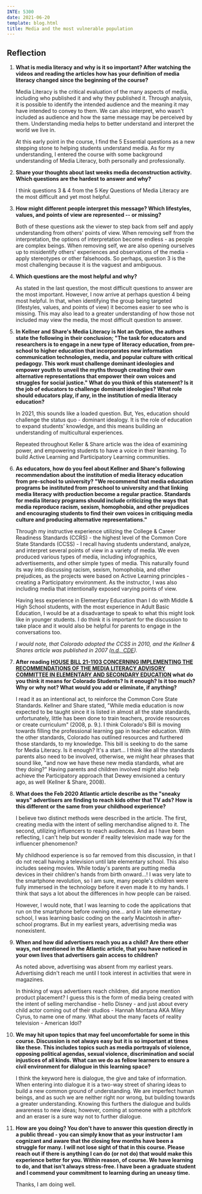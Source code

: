 ```yaml
---
INTE: 5300
date: 2021-06-20
template: blog.html
title: Media and the most vulnerable population
---
```


## Reflection

1. **What is media literacy and why is it so important? After watching the videos and reading the articles how has your definition of media literacy changed since the beginning of the course?**

    Media Literacy is the critical evaluation of the many aspects of media, including who published it and why they published it. Through analysis, it is possible to identify the intended audience and the meaning it may have intended to convey to them. We can also interpret, who wasn't included as audience and how the same message may be perceived by them. Understanding media helps to better understand and interpret the world we live in.

    At this early point in the course, I find the 5 Essential questions as a new stepping stone to helping students understand media. As for my understanding, I entered the course with some background understanding of Media Literacy, both personally and professionally.

2. **Share your thoughts about last weeks media deconstruction activity. Which questions are the hardest to answer and why?**

    I think questions 3 & 4 from the 5 Key Questions of Media Literacy are the most difficult and yet most helpful.

3. **How might different people interpret this message? Which lifestyles, values, and points of view are represented -- or missing?**

    Both of these questions ask the viewer to step back from self and apply understanding from others' points of view. When removing self from the interpretation, the options of interpretation become endless - as people are complex beings. When removing self, we are also opening ourselves up to misidentify others' experiences and observations of the media - apply stereotypes or other falsehoods. So perhaps, question 3 is the most challenging because it is the vaguest and ambiguous.

4. **Which questions are the most helpful and why?**

    As stated in the last question, the most difficult questions to answer are the most important. However, I now arrive at perhaps question 4 being most helpful. In that, when identifying the group being targeted (lifestyles, values, and points of view) it becomes easier to see who is missing.  This may also lead to a greater understanding of how those not included may view the media, the most difficult question to answer.

5. **In Kellner and Share's Media Literacy is Not an Option, the authors state the following in their conclusion; "The task for educators and researchers is to engage in a new type of literacy education, from pre-school to higher education that incorporates new information communication technologies, media, and popular culture with critical pedagogy. This work must challenge dominant ideologies and empower youth to unveil the myths through creating their own alternative representations that empower their own voices and struggles for social justice." What do you think of this statement? Is it the job of educators to challenge dominant ideologies? What role should educators play, if any, in the institution of media literacy education?**

    In 2021, this sounds like a loaded question. But, Yes, education should challenge the status quo - dominant idealogy. It is the role of education to expand students' knowledge, and this means building an understanding of multicultural experiences.

    Repeated throughout Keller & Share article was the idea of examining power, and empowering students to have a voice in their learning. To build Active Learning and Participatory Learning communities.

6. **As educators, how do you feel about Kellner and Share's following recommendation about the institution of media literacy education from pre-school to university? "We recommend that media education programs be instituted from preschool to university and that linking media literacy with production become a regular practice. Standards for media literacy programs should include criticizing the ways that media reproduce racism, sexism, homophobia, and other prejudices and encouraging students to find their own voices in critiquing media culture and producing alternative representations."**

    Through my instructive experience utilizing the College & Career Readiness Standards (CCRS) - the highest level of the Common Core State Standards (CCSS) - I recall having students understand, analyze, and interpret several points of view in a variety of media. We even produced various types of media, including infographics, advertisements, and other simple types of media. This naturally found its way into discussing racism, sexism, homophobia, and other prejudices, as the projects were based on Active Learning principles - creating a Participatory environment. As the instructor, I was also including media that intentionally exposed varying points of view.

    Having less experience in Elementary Education than I do with Middle & High   School students, with the most experience in Adult Basic Education, I would be at a disadvantage to speak to what this might look like in younger students. I do think it is important for the discussion to take place and it would also be helpful for parents to engage in the conversations too.

    *I would note, that Colorado adopted the CCSS in 2010, and the Kellner & Shares article was published in 2007 ([n.d., CDE](https://www.cde.state.co.us/contentareas/ccss_in_the_colorado_standards)).*

7. **After reading [HOUSE BILL 21-1103 CONCERNING IMPLEMENTING THE RECOMMENDATIONS OF THE MEDIA LITERACY ADVISORY COMMITTEE IN ELEMENTARY AND SECONDARY EDUCATION](https://leg.colorado.gov/sites/default/files/2021a_1103_signed.pdf) what do you think it means for Colorado Students? Is it enough? Is it too much? Why or why not? What would you add or eliminate, if anything?**

    I read it as an intentional act, to reinforce the Common Core State Standards. Kellner and Share stated, "While media education is now expected to be taught since it is listed in almost all the state standards, unfortunately, little has been done to train teachers, provide resources or create curriculum" (2008, p. 9.). I think Colorado's Bill is moving towards filling the professional learning gap in teacher education. With the other standards, Colorado has outlined resources and furthered those standards, to my knowledge. This bill is seeking to do the same for Media Literacy. Is it enough? It's a start... I think like all the standards parents also need to be involved, otherwise, we might hear phrases that sound like, "and now we have these new media standards, what are they doing?" Having parents and children involved might also help achieve the Participatory approach that Dewey envisioned a century ago, as well (Kellner & Share, 2008).

8. **What does the Feb 2020 Atlantic article describe as the "sneaky ways" advertisers are finding to reach kids other that TV ads? How is this different or the same from your childhood experience?**

    I believe two distinct methods were described in the article. The first, creating media with the intent of selling merchandise aligned to it. The second, utilizing influencers to reach audiences. And as I have been reflecting, I can't help but wonder if reality television made way for the influencer phenomenon?

    My childhood experience is so far removed from this discussion, in that I do not recall having a television until late elementary school. This also includes seeing movies. While today's parents are putting media devices in their children's hands from birth onward...! I was very late to the smartphone revolution, so I am sure, many people's children were fully immersed in the technology before it even made it to my hands. I think that says a lot about the differences in how people can be raised.

    However, I would note, that I was learning to code the applications that run on the smartphone before owning one... and in late elementary school, I was learning basic coding on the early Macintosh in after-school programs. But in my earliest years, advertising media was nonexistent.

9. **When and how did advertisers reach you as a child? Are there other ways, not mentioned in the Atlantic article, that you have noticed in your own lives that advertisers gain access to children?**

    As noted above, advertising was absent from my earliest years. Advertising didn't reach me until I took interest in activities that were in magazines.

    In thinking of ways advertisers reach children, did anyone mention product placement? I guess this is the form of media being created with the intent of selling merchandise - hello Disney - and just about every child actor coming out of their studios - Hannah Montana AKA Miley Cyrus, to name one of many. What about the many facets of reality television - American Idol?

10. **We may hit upon topics that may feel uncomfortable for some in this course. Discussion is not always easy but it is so important at times like these. This includes topics such as media portrayals of violence, opposing political agendas, sexual violence, discrimination and social injustices of all kinds. What can we do as fellow learners to ensure a civil environment for dialogue in this learning space?**

    I think the keyword here is dialogue, the give and take of information. When entering into dialogue it is a two-way street of sharing ideas to build a new common ground of understanding. We are imperfect human beings, and as such we are neither right nor wrong, but building towards a greater understanding. Knowing this furthers the dialogue and builds awareness to new ideas; however, coming at someone with a pitchfork and an eraser is a sure way not to further dialogue.

11. **How are you doing? You don't have to answer this question directly in a public thread - you can simply know that as your instructor I am cognizant and aware that the closing few months have been a struggle for many. I will not lose sight of that in this course. Please reach out if there is anything I can do (or not do) that would make this experience better for you. Within reason, of course. We have learning to do, and that isn't always stress-free. I have been a graduate student and I commend your commitment to learning during an uneasy time.**

    Thanks, I am doing well.
